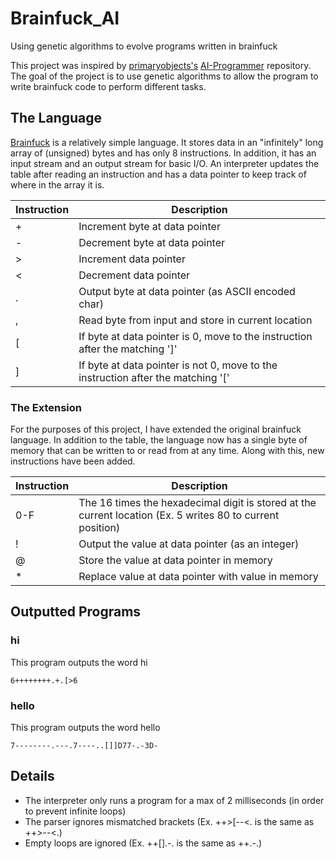 # Brainfuck_AI
Using genetic algorithms to evolve programs written in brainfuck 

This project was inspired by [primaryobjects's](https://github.com/primaryobjects) [AI-Programmer](https://github.com/primaryobjects/AI-Programmer) repository. The goal of the project is to use genetic algorithms to allow the program to write brainfuck code to perform different tasks.

## The Language
[Brainfuck](https://en.wikipedia.org/wiki/Brainfuck) is a relatively simple language. It stores data in an "infinitely" long array of (unsigned) bytes and has only 8 instructions. In addition, it has an input stream and an output stream for basic I/O. An interpreter updates the table after reading an instruction and has a data pointer to keep track of where in the array it is.

Instruction | Description
--- | ---
+ | Increment byte at data pointer
- | Decrement byte at data pointer
> | Increment data pointer
< | Decrement data pointer
. | Output byte at data pointer (as ASCII encoded char)
, | Read byte from input and store in current location
[ | If byte at data pointer is 0, move to the instruction after the matching ']'
] | If byte at data pointer is not 0, move to the instruction after the matching '['

### The Extension
For the purposes of this project, I have extended the original brainfuck language. In addition to the table, the language now has a single byte of memory that can be written to or read from at any time. Along with this, new instructions have been added.

Instruction | Description
--- | ---
0-F | The 16 times the hexadecimal digit is stored at the current location (Ex. 5 writes 80 to current position)
! | Output the value at data pointer (as an integer)
@ | Store the value at data pointer in memory
* | Replace value at data pointer with value in memory

## Outputted Programs
### hi
This program outputs the word hi

```
6++++++++.+.[>6
```

### hello
This program outputs the word hello

```
7--------.---.7----..[]]D77-.-3D-
```

## Details
* The interpreter only runs a program for a max of 2 milliseconds (in order to prevent infinite loops)
* The parser ignores mismatched brackets (Ex. ++>[--<. is the same as ++>--<.)
* Empty loops are ignored (Ex. ++[].-. is the same as ++.-.)
